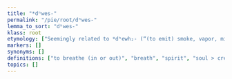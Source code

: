 ```yaml
---
title: "*dʰwes-"
permalink: "/pie/root/dʰwes-"
lemma_to_sort: "dʰwes-"
klass: root
etymology: ["Seemingly related to *dʰewh₂- (“(to emit) smoke, vapor, mist, haze”), with which there may be confusion in some descendants."]
markers: []
synonyms: []
definitions: ["to breathe (in or out)", "breath", "spirit", "soul > creature"]
topics: []
---
```


